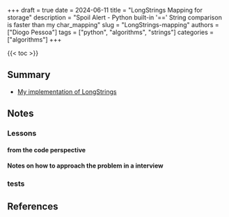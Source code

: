 +++
draft = true
date = 2024-06-11
title = "LongStrings Mapping for storage"
description = "Spoil Alert - Python built-in '==' String comparison is faster than my char_mapping"
slug = "LongStrings-mapping"
authors = ["Diogo Pessoa"]
tags = ["python", "algorithms", "strings"]
categories = ["algorithms"]
+++


{{< toc >}}

## Summary


- [My implementation of LongStrings](https://github.com/diogo-pessoa/coding-exercises-for-interviews/tree/main/algorithms/manipulateLongStrings)

## Notes

### Lessons

#### from the code perspective


#### Notes on how to approach the problem in a interview


### tests


## References
